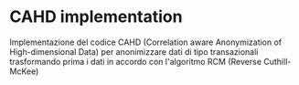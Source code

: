 # CAHD implementation
Implementazione del codice CAHD (Correlation aware Anonymization of High-dimensional Data)
per anonimizzare dati di tipo transazionali trasformando prima i dati in accordo con l'algoritmo RCM (Reverse Cuthill-McKee)
